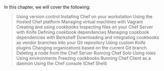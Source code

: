 In this chapter, we will cover the following:
>  Using version control
>  Installing Chef on your workstation
>  Using the Hosted Chef platform
>  Managing virtual machines with Vagrant
>  Creating and using cookbooks
>  Inspecting files on your Chef Server with Knife
>  Defining cookbook dependencies
>  Managing cookbook dependencies with Berkshelf
>  Downloading and integrating cookbooks as vendor branches into your Git repository
>  Using custom Knife plugins
>  Changing organizations based on the current Git branch
>  Deleting a node from the Chef Server
>  Running Chef Solo
>  Using roles
>  Using environments
>  Freezing cookbooks
>  Running Chef Client as a daemon
>  Using the Chef console (Chef Shell)
